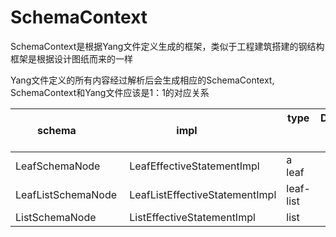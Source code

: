 # SchemaContext

SchemaContext是根据Yang文件定义生成的框架，类似于工程建筑搭建的钢结构框架是根据设计图纸而来的一样  

Yang文件定义的所有内容经过解析后会生成相应的SchemaContext, SchemaContext和Yang文件应该是1：1的对应关系

| schema                | impl                             |type                 | Description                         |
|-----------------------|----------------------------------|---------------------|-------------------------------------|
| LeafSchemaNode        |LeafEffectiveStatementImpl        |a leaf               |                                     |
| LeafListSchemaNode    |LeafListEffectiveStatementImpl    |leaf-list            |                                     |
| ListSchemaNode        |ListEffectiveStatementImpl        |list                 |                                     |
